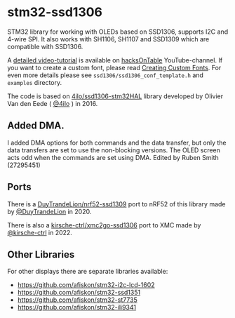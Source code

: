 # stm32-ssd1306

STM32 library for working with OLEDs based on SSD1306, supports I2C and 4-wire SPI.
It also works with SH1106, SH1107 and SSD1309 which are compatible with SSD1306.

A [detailed video-tutorial](https://www.youtube.com/watch?v=z1Px6emHIeg) is available on
[hacksOnTable](https://www.youtube.com/channel/UC4gg1OCwn1rjZ8SbRWt7d1g) YouTube-channel.
If you want to create a custom font, please read [Creating Custom Fonts](https://github.com/afiskon/stm32-ssd1306/tree/master/examples/custom-fonts).
For even more details please see `ssd1306/ssd1306_conf_template.h` and `examples` directory.

The code is based on
[4ilo/ssd1306-stm32HAL](https://github.com/4ilo/ssd1306-stm32HAL) library
developed by Olivier Van den Eede ( [@4ilo](https://github.com/4ilo) ) in 2016.

## Added DMA.

I added DMA options for both commands and the data transfer, but only the data transfers are set to use the non-blocking versions. 
The OLED screen acts odd when the commands are set using DMA.
Edited by Ruben Smith (27295451)

## Ports

There is a [DuyTrandeLion/nrf52-ssd1309](https://github.com/DuyTrandeLion/nrf52-ssd1309) port to nRF52 of this library made by [@DuyTrandeLion](https://github.com/DuyTrandeLion) in 2020.

There is also a [kirsche-ctrl/xmc2go-ssd1306](https://github.com/kirsche-ctrl/xmc2go-ssd1306) port to XMC made by [@kirsche-ctrl](https://github.com/kirsche-ctrl) in 2022.

## Other Libraries

For other displays there are separate libraries available:

* https://github.com/afiskon/stm32-i2c-lcd-1602
* https://github.com/afiskon/stm32-ssd1351
* https://github.com/afiskon/stm32-st7735
* https://github.com/afiskon/stm32-ili9341
